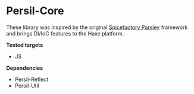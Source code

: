 Persil-Core
==================

These library was inspired by the original [Spicefactory Parsley](http://www.spicefactory.org/) framework and brings DI/IoC features to the Haxe platform.

**Tested targets**

* JS

**Dependencies**

- Persil-Reflect
- Persil-Util